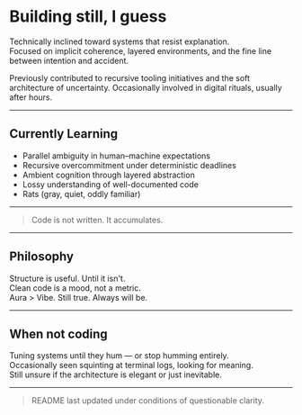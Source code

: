 # Building still, I guess

Technically inclined toward systems that resist explanation.  
Focused on implicit coherence, layered environments, and the fine line between intention and accident.

Previously contributed to recursive tooling initiatives and the soft architecture of uncertainty. Occasionally involved in digital rituals, usually after hours.

---

## Currently Learning

- Parallel ambiguity in human–machine expectations  
- Recursive overcommitment under deterministic deadlines  
- Ambient cognition through layered abstraction  
- Lossy understanding of well-documented code  
- Rats (gray, quiet, oddly familiar)

---

> Code is not written. It accumulates.

---

## Philosophy

Structure is useful. Until it isn't.  
Clean code is a mood, not a metric.  
Aura > Vibe. Still true. Always will be.

---

## When not coding

Tuning systems until they hum — or stop humming entirely.  
Occasionally seen squinting at terminal logs, looking for meaning.  
Still unsure if the architecture is elegant or just inevitable.

---

> README last updated under conditions of questionable clarity.
